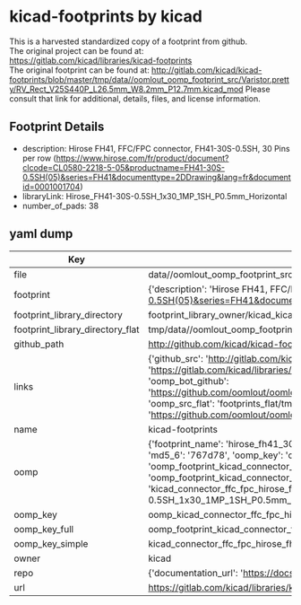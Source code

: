 # kicad-footprints by kicad  
This is a harvested standardized copy of a footprint from github.  
The original project can be found at:  
https://gitlab.com/kicad/libraries/kicad-footprints  
The original footprint can be found at:
http://gitlab.com/kicad/kicad-footprints/blob/master/tmp/data//oomlout_oomp_footprint_src/Varistor.pretty/RV_Rect_V25S440P_L26.5mm_W8.2mm_P12.7mm.kicad_mod
Please consult that link for additional, details, files, and license information.  
## Footprint Details
* description: Hirose FH41, FFC/FPC connector, FH41-30S-0.5SH, 30 Pins per row (https://www.hirose.com/fr/product/document?clcode=CL0580-2218-5-05&productname=FH41-30S-0.5SH(05)&series=FH41&documenttype=2DDrawing&lang=fr&documentid=0001001704)  
* libraryLink: Hirose_FH41-30S-0.5SH_1x30_1MP_1SH_P0.5mm_Horizontal  
* number_of_pads: 38  
## yaml dump  
| Key | Value |  
| --- | --- |  
| file | data//oomlout_oomp_footprint_src/kicad-footprints/Connector_FFC-FPC.pretty/Hirose_FH41-30S-0.5SH_1x30_1MP_1SH_P0.5mm_Horizontal.kicad_mod |  
| footprint | {'description': 'Hirose FH41, FFC/FPC connector, FH41-30S-0.5SH, 30 Pins per row (https://www.hirose.com/fr/product/document?clcode=CL0580-2218-5-05&productname=FH41-30S-0.5SH(05)&series=FH41&documenttype=2DDrawing&lang=fr&documentid=0001001704)', 'libraryLink': 'Hirose_FH41-30S-0.5SH_1x30_1MP_1SH_P0.5mm_Horizontal', 'number_of_pads': 38} |  
| footprint_library_directory | footprint_library_owner/kicad_kicad-footprints/ |  
| footprint_library_directory_flat | tmp/data//oomlout_oomp_footprint_src/footprints_flat/kicad_connector_ffc_fpc_hirose_fh41_30s_0_5sh_1x30_1mp_1sh_p0_5mm_horizontal/working |  
| github_path | http://github.com/kicad/kicad-footprints/blob/master/tmp/data//oomlout_oomp_footprint_src/Connector_FFC-FPC.pretty/Hirose_FH41-30S-0.5SH_1x30_1MP_1SH_P0.5mm_Horizontal.kicad_mod |  
| links | {'github_src': 'http://gitlab.com/kicad/kicad-footprints/blob/master/tmp/data//oomlout_oomp_footprint_src/Varistor.pretty/RV_Rect_V25S440P_L26.5mm_W8.2mm_P12.7mm.kicad_mod', 'github_src_repo': 'https://gitlab.com/kicad/libraries/kicad-footprints', 'oomp_bot': 'tmp/data//oomlout_oomp_footprint_src/footprints/kicad_connector_ffc_fpc_hirose_fh41_30s_0_5sh_1x30_1mp_1sh_p0_5mm_horizontal/working', 'oomp_bot_github': 'https://github.com/oomlout/oomlout_oomp_footprint_bot/tree/main/tmp/data//oomlout_oomp_footprint_src/footprints/kicad_connector_ffc_fpc_hirose_fh41_30s_0_5sh_1x30_1mp_1sh_p0_5mm_horizontal/working', 'oomp_src_flat': 'footprints_flat/tmp/data//oomlout_oomp_footprint_src/footprints_flat/kicad_connector_ffc_fpc_hirose_fh41_30s_0_5sh_1x30_1mp_1sh_p0_5mm_horizontal/working', 'oomp_src_flat_github': 'https://github.com/oomlout/oomlout_oomp_footprint_src/tree/main/tmp/data//oomlout_oomp_footprint_src/footprints_flat/kicad_connector_ffc_fpc_hirose_fh41_30s_0_5sh_1x30_1mp_1sh_p0_5mm_horizontal/working'} |  
| name | kicad-footprints |  
| oomp | {'footprint_name': 'hirose_fh41_30s_0_5sh_1x30_1mp_1sh_p0_5mm_horizontal', 'library_name': 'connector_ffc_fpc', 'md5': '767d78df7ca1d5643b4dc37537bd70ed', 'md5_10': '767d78df7c', 'md5_5': '767d7', 'md5_6': '767d78', 'oomp_key': 'oomp_kicad_connector_ffc_fpc_hirose_fh41_30s_0_5sh_1x30_1mp_1sh_p0_5mm_horizontal', 'oomp_key_extra': 'oomp_footprint_kicad_connector_ffc_fpc_hirose_fh41_30s_0_5sh_1x30_1mp_1sh_p0_5mm_horizontal', 'oomp_key_full': 'oomp_footprint_kicad_connector_ffc_fpc_hirose_fh41_30s_0_5sh_1x30_1mp_1sh_p0_5mm_horizontal_767d78', 'oomp_key_simple': 'kicad_connector_ffc_fpc_hirose_fh41_30s_0_5sh_1x30_1mp_1sh_p0_5mm_horizontal', 'original_filename': 'data//oomlout_oomp_footprint_src/kicad-footprints/Connector_FFC-FPC.pretty/Hirose_FH41-30S-0.5SH_1x30_1MP_1SH_P0.5mm_Horizontal.kicad_mod', 'owner_name': 'kicad'} |  
| oomp_key | oomp_kicad_connector_ffc_fpc_hirose_fh41_30s_0_5sh_1x30_1mp_1sh_p0_5mm_horizontal |  
| oomp_key_full | oomp_footprint_kicad_connector_ffc_fpc_hirose_fh41_30s_0_5sh_1x30_1mp_1sh_p0_5mm_horizontal |  
| oomp_key_simple | kicad_connector_ffc_fpc_hirose_fh41_30s_0_5sh_1x30_1mp_1sh_p0_5mm_horizontal |  
| owner | kicad |  
| repo | {'documentation_url': 'https://docs.github.com/rest/repos/repos#get-a-repository', 'message': 'Not Found'} |  
| url | https://gitlab.com/kicad/libraries/kicad-footprints |  

